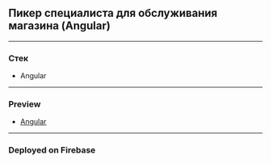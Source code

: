 ## Пикер специалиста для обслуживания магазина (Angular)
----------
### Стек

- Angular
----------

### Preview

- [Angular](https://spec-pick-angular.web.app/)

----------
### Deployed on Firebase
